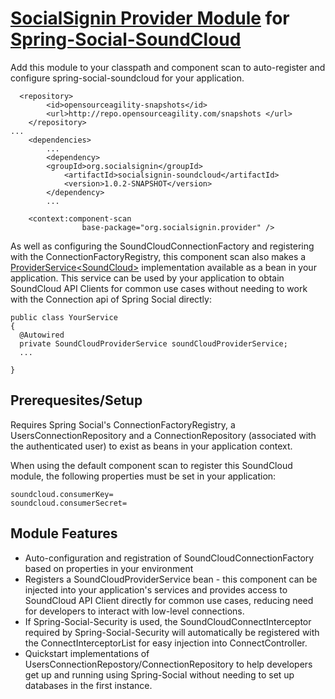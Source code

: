 <a href="https://github.com/socialsignin/socialsignin-provider">SocialSignin Provider Module</a> for <a href="https://github.com/michaellavelle/spring-social-soundcloud">Spring-Social-SoundCloud</a>
======================================================

Add this module to your classpath and component scan to auto-register and configure spring-social-soundcloud for your
application.
```
  <repository>
        <id>opensourceagility-snapshots</id>
        <url>http://repo.opensourceagility.com/snapshots </url>
    </repository>
...
    <dependencies>
        ...
        <dependency>
        <groupId>org.socialsignin</groupId>
            <artifactId>socialsignin-soundcloud</artifactId>
            <version>1.0.2-SNAPSHOT</version>
        </dependency>
        ...
```
```
    <context:component-scan
                base-package="org.socialsignin.provider" />
```

As well as configuring the SoundCloudConnectionFactory and registering with the ConnectionFactoryRegistry,
this component scan also makes a <a href="https://github.com/socialsignin/socialsignin-provider/blob/master/src/main/java/org/socialsignin/provider/ProviderService.java">ProviderService&lt;SoundCloud&gt;</a> implementation available as a bean in your application. This service
can be used by your application to obtain SoundCloud API Clients for common use cases without needing to work with
the Connection api of Spring Social directly:

```
public class YourService
{
  @Autowired
  private SoundCloudProviderService soundCloudProviderService;
  ...

}
```

Prerequesites/Setup
-------------------

Requires Spring Social's ConnectionFactoryRegistry, a UsersConnectionRepository and a ConnectionRepository (associated with the authenticated user) to exist as beans in your application context.

When using the default component scan to register this SoundCloud module, the following properties must be set in your application:
```
soundcloud.consumerKey=
soundcloud.consumerSecret=
```


Module Features
---------------

- Auto-configuration and registration of SoundCloudConnectionFactory based on properties in your environment
- Registers a SoundCloudProviderService bean - this component can be injected into your application's services and provides
access to SoundCloud API Client directly for common use cases, reducing need for developers to interact with low-level connections.
- If Spring-Social-Security is used, the SoundCloudConnectInterceptor required by Spring-Social-Security will 
automatically be registered with the ConnectInterceptorList for easy injection into ConnectController.
- Quickstart implementations of UsersConnectionRepostory/ConnectionRepository to help developers get up and running
using Spring-Social without needing to set up databases in the first instance.

